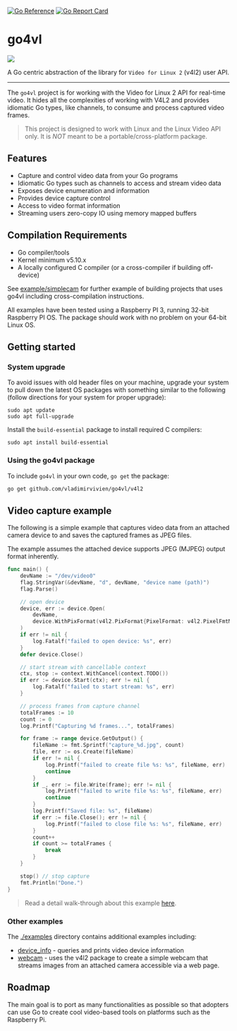[![Go Reference](https://pkg.go.dev/badge/github.com/vladimirvivien/go4vl.svg)](https://pkg.go.dev/github.com/vladimirvivien/go4vl) [![Go Report Card](https://goreportcard.com/badge/github.com/vladimirvivien/go4vl)](https://goreportcard.com/report/github.com/vladimirvivien/go4vl)

# go4vl

![](./docs/go4vl-logo-small.png)

A Go centric abstraction of the library for  `Video for Linux 2`  (v4l2) user API.

----

The `go4vl` project is for working with the Video for Linux 2 API for real-time video. 
It hides all the complexities of working with V4L2 and provides idiomatic Go types, like channels, to consume and process captured video frames.

> This project is designed to work with Linux and the Linux Video API only.  It is *NOT* meant to be a portable/cross-platform package.

## Features

* Capture and control video data from your Go programs
* Idiomatic Go types such as channels to access and stream video data
* Exposes device enumeration and information
* Provides device capture control
* Access to video format information
* Streaming users zero-copy IO using memory mapped buffers

## Compilation Requirements

* Go compiler/tools
* Kernel minimum v5.10.x
* A locally configured C compiler (or a cross-compiler if building off-device)

See [example/simplecam](./examples/simplecam/README.md) for further example of building projects that uses go4vl including cross-compilation instructions.

All examples have been tested using a Raspberry PI 3, running 32-bit Raspberry PI OS.
The package should work with no problem on your 64-bit Linux OS.

## Getting started

### System upgrade

To avoid issues with old header files on your machine, upgrade your system to pull down the latest OS packages
with something similar to the following (follow directions for your system for proper upgrade):

```shell
sudo apt update
sudo apt full-upgrade
```

Install the `build-essential` package to install required C compilers:
```shell
sudo apt install build-essential
```

### Using the go4vl package

To include `go4vl` in your own code, `go get` the package:

```bash
go get github.com/vladimirvivien/go4vl/v4l2
```

## Video capture example

The following is a simple example that captures video data from an attached camera device to
and saves the captured frames as JPEG files. 

The example assumes the attached device supports JPEG (MJPEG) output format inherently.

```go
func main() {
	devName := "/dev/video0"
	flag.StringVar(&devName, "d", devName, "device name (path)")
	flag.Parse()

	// open device
	device, err := device.Open(
		devName,
		device.WithPixFormat(v4l2.PixFormat{PixelFormat: v4l2.PixelFmtMPEG, Width: 640, Height: 480}),
	)
	if err != nil {
		log.Fatalf("failed to open device: %s", err)
	}
	defer device.Close()

	// start stream with cancellable context
	ctx, stop := context.WithCancel(context.TODO())
	if err := device.Start(ctx); err != nil {
		log.Fatalf("failed to start stream: %s", err)
	}

	// process frames from capture channel
	totalFrames := 10
	count := 0
	log.Printf("Capturing %d frames...", totalFrames)

	for frame := range device.GetOutput() {
		fileName := fmt.Sprintf("capture_%d.jpg", count)
		file, err := os.Create(fileName)
		if err != nil {
			log.Printf("failed to create file %s: %s", fileName, err)
			continue
		}
		if _, err := file.Write(frame); err != nil {
			log.Printf("failed to write file %s: %s", fileName, err)
			continue
		}
		log.Printf("Saved file: %s", fileName)
		if err := file.Close(); err != nil {
			log.Printf("failed to close file %s: %s", fileName, err)
		}
		count++
		if count >= totalFrames {
			break
		}
	}

	stop() // stop capture
	fmt.Println("Done.")
}
```

> Read a detail walk-through about this example [here](./examples/capture0/README.md).

### Other examples
The [./examples](./examples/README.md) directory contains additional examples including:
* [device_info](./examples/device_info/README.md) - queries and prints video device information
* [webcam](./examples/webcam/README.md) - uses the v4l2 package to create a simple webcam that streams images from an attached camera accessible via a web page.

## Roadmap
The main goal is to port as many functionalities as possible so that 
adopters can use Go to create cool video-based tools on platforms such as the Raspberry Pi.